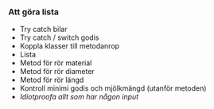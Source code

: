 ### Att göra lista

* Try catch bilar
* Try catch  / switch godis
* Koppla klasser till metodanrop
* Lista 
* Metod för rör material
* Metod för rör diameter 
* Metod för rör längd
* Kontroll minimi godis och mjölkmängd (utanför metoden)
* _Idiotproofa allt som har någon input_